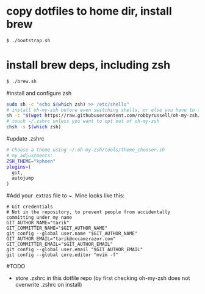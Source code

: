 # copy dotfiles to home dir,  install brew
```bash
$ ./bootstrap.sh
```

# install brew deps, including zsh
```bash
$ ./brew.sh
```

#install and configure zsh
```bash
sudo sh -c "echo $(which zsh) >> /etc/shells"
# install oh-my-zsh before even switching shells, or else you have to touch ~/.zshrc
sh -c "$(wget https://raw.githubusercontent.com/robbyrussell/oh-my-zsh/master/tools/install.sh -O -)"
# touch ~/.zshrc unless you want to opt out of oh-my-zsh
chsh -s $(which zsh)
```

#update .zshrc
```bash
# Choose a theme using ~/.oh-my-zsh/tools/theme_chooser.sh
# my adjustments:
ZSH_THEME="kphoen"
plugins=(
  git,
  autojump
)
```

#Add your .extras file to ~.  Mine looks like this:
```
# Git credentials
# Not in the repository, to prevent people from accidentally committing under my name
GIT_AUTHOR_NAME="tarik"
GIT_COMMITTER_NAME="$GIT_AUTHOR_NAME"
git config --global user.name "$GIT_AUTHOR_NAME"
GIT_AUTHOR_EMAIL="tarik@occamzrazor.com"
GIT_COMMITTER_EMAIL="$GIT_AUTHOR_EMAIL"
git config --global user.email "$GIT_AUTHOR_EMAIL"
git config --global core.editor "mvim -f"
```

#TODO
* store .zshrc in this dotfile repo (by first checking oh-my-zsh does not overwrite .zshrc on install)
